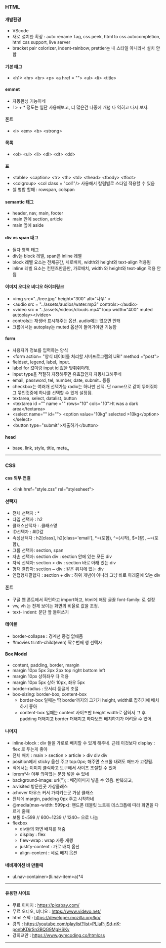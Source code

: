 ### HTML

#### 개발환경
- VScode
- 새로 설치한 확장 : auto rename Tag, css peek, html to css autocompletion, html css support, live server
- bracket pair colorizer, indent-rainbow, prettier는 내 스타일 아니라서 설치 안함

#### 기본 태그
- \<h1> \<hr> \<br> \<p> \<a href = ""> \<ul> \<li> \<title>

#### emmet
- 자동완성 기능이네
- ! > + * 정도는 일단 사용해보고, 더 많은건 나중에 개념 다 익히고 다시 보자.

#### 폰트
- \<i> \<em> \<b> \<strong>

#### 목록
- \<ol> \<ul> \<li> \<dl> \<dt> \<dd>

#### 표
- \<table> \<caption> \<tr> \<th> \<td> \<thead> \<tbody> \<tfoot>
- \<colgroup> \<col class = "col1"/> 사용해서 칼럼별로 스타일 적용할 수 있음
- 셀 병합 할때 : rowspan, colspan

#### semantic 태그
- header, nav, main, footer
- main 안에 section, article
- main 옆에 aside

#### div vs span 태그
- 둘다 영역 태그
- div는 block 레벨, span은 inline 레벨
- block 레벨 요소는 전체공간, 세로배치, width와 height와 text-align 적용됨
- inline 레벨 요소는 컨텐츠만큼만, 가로배치, width 와 height와 text-align 적용 안됨

#### 이미지 오디오 비디오 하이퍼링크
- \<img src="../tree.jpg" height="300" alt="나무" >
- \<audio src = "../assets/audios/water.mp3" controls>\</audio>
- \<video src = "../assets/videos/clouds.mp4" loop width="400" muted autoplay>\</video>
- controls는 재생바 표시해주는 옵션. audio에는 없으면 안돼
- 크롬에서는 autoplay는 muted 옵션이 들어가야만 기능함

#### form
- 사용자가 정보를 입력하는 양식
- \<form action= "양식 데이터를 처리할 서버프로그램의 URI" method ="post">
- fieldset, legend, label, input.
- label for 값이랑 input id 값을 맞춰줘야돼.
- input type을 적절히 지정해주면 유효값인지 자동체크해주네
- email, password, tel, number, date, submit.. 등등
- checkbox는 여러개 선택가능 radio는 하나만 선택. 단 name으로 같이 묶어줘야 그 묶인것중에 하나를 선택할 수 있게 설정됨.
- textarea, select, datalist, button
- \<textarea id ="" name ="" rows="10" cols="10">It was a dark area\</textarea>
- \<select name="" id=""> \<option value="10kg" selected >10kg\</option> \</select>
- \<button type="submit">제출하기\</button>

#### head
- base, link, style, title, meta,,

-----------------------------


### CSS

#### css 외부 연결
- \<link href="style.css" rel="stylesheet">

#### 선택자
- 전체 선택자 : *
- 타입 선택자 : h2
- 클래스선택자 : .클래스명
- ID선택자 : #ID값
- 속성선택자 : h2[class], h2[class='email'], *=(포함), ^=(시작), $=(끝), ~=(포함),, 
- 그룹 선택자: section, span
- 자손 선택자: section div : section 안에 있는 모든 div
- 자식 선택자: section > div : section 바로 아래 있는 div
- 형재 결합자: section ~ div : 같은 위치에 있는 div
- 인접형재결합자 : section + div : 하위 개념이 아니라 그냥 바로 아래줄에 있는 div

#### 폰트
- 구글 웹 폰트에서 확인하고 import하고, html에 해당 글꼴 font-family: 로 설정
- vw, vh 는 전체 보이는 화면의 비율로 값을 조정. 
- text- indent: 문단 앞 들여쓰기

#### 테이블
- border-collapse : 경계선 중첩 없애줌
- #movies tr:nth-child(even) 짝수번째 행 선택자

#### Box Model
- content, padding, border, margin
- margin 10px 5px 3px 2px top right bottom left
- margin 10px 상하좌우 다 적용
- margin 10px 5px 상하 10px, 좌우 5px
- border-radius : 모서리 둥글게 조절
- box-sizing: border-box, content-box
    - border-box 일때는 딱 border까지의 크기가 height, width로 잡히기에 배치하기 좋아
    - content-box 일때는 content 사이즈만 height width로 잡혀서 그 후 padding 더해지고 border 더해지고 하다보면 배치하기가 어려울 수 있어.

#### 나머지
- inline-block : div 들을 가로로 배치할 수 있게 해주네. 근데 이것보다 display : flex 로 두는게 좋아
- 전체 배치 : main > section > article > div div div
- position에서 sticky 옵션 주고 top:0px; 해주면 스크롤 내려도 해드가 고정됨.
- 맥에서는 이미지 클릭하고 도구에서 사이즈 조절할 수 있어
- lorem*4: 아무 의미없는 문장 넣을 수 있네
- background-image: url(''); : 배경이미지 넣을 수 있음. 반복되고,
- a:visited 방문한곳 가상클래스
- a:hover 마우스 커서 가리키는곳 가상 클래스
- 전체에 margin, padding 0px 주고 시작하네
- @media(max-width: 599px): 핸드폰 테블릿 노트북 데스크톱에 따라 화면을 다르게 줄때 
- 보통 0~599 // 600~1239 // 1240~ 으로 나눔
- flexbox
    - div들의 화면 배치를 해줌
    - display : flex
    - flew-wrap : wrap 자동 개행
    - justify-content : 가로 배치 옵션
    - align-content : 세로 배치 옵션

#### 네비게이션 바 만들때
- ul.nav-container>(li.nav-item>a)*4

---------------------

#### 유용한 사이트
- 무료 이미지 : https://pixabay.com/
- 무료 오디오, 비디오 : https://www.videvo.net/
- html 스팩 : https://developer.mozilla.org/ko/
- 강의 : https://youtube.com/playlist?list=PLlaP-jSd-nK-ponbKDjrSn3BQG9MgHSKv
- 강의교안 : https://www.gymcoding.co/htmlcss

----------------------
